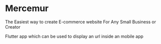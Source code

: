 # Mercemur
 The Easiest way to create E-commerce website For Any Small Business or Creator


Flutter app which can be used to display an url inside an mobile app
